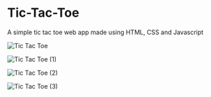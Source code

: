 # Tic-Tac-Toe
A simple tic tac toe web app made using HTML, CSS and Javascript

![Tic Tac Toe](https://user-images.githubusercontent.com/68582910/192443163-0a3a6903-3791-4f49-a4c0-7e6e8ccb0536.png)

![Tic Tac Toe (1)](https://user-images.githubusercontent.com/68582910/192443166-b3a0f376-708f-4594-a5b4-a4d694620d61.png)

![Tic Tac Toe (2)](https://user-images.githubusercontent.com/68582910/192443173-06ae37bc-9248-44a3-9735-6c62ca879e49.png)

![Tic Tac Toe (3)](https://user-images.githubusercontent.com/68582910/192443178-4f4b2b89-5108-475f-8ec2-15953680bdc6.png)

